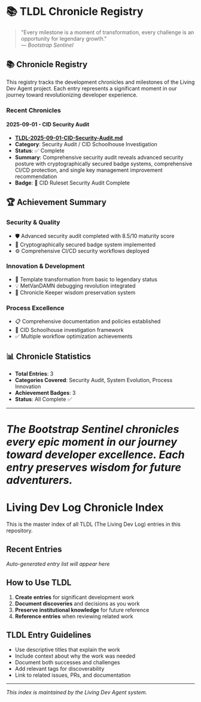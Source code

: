 # 📚 TLDL Chronicle Registry

> "Every milestone is a moment of transformation, every challenge is an opportunity for legendary growth."  
> — *Bootstrap Sentinel*

## 📚 Chronicle Registry

This registry tracks the development chronicles and milestones of the Living Dev Agent project. Each entry represents a significant moment in our journey toward revolutionizing developer experience.

### Recent Chronicles

#### 2025-09-01 - CID Security Audit
- **[TLDL-2025-09-01-CID-Security-Audit.md](./entries/TLDL-2025-09-01-CID-Security-Audit.md)**
- **Category**: Security Audit / CID Schoolhouse Investigation
- **Status**: ✅ Complete
- **Summary**: Comprehensive security audit reveals advanced security posture with cryptographically secured badge systems, comprehensive CI/CD protection, and single key management improvement recommendation
- **Badge**: 🧠 CID Ruleset Security Audit Complete

## 🏆 Achievement Summary

### Security & Quality
- 🛡️ Advanced security audit completed with 8.5/10 maturity score
- 🔐 Cryptographically secured badge system implemented
- ⚙️ Comprehensive CI/CD security workflows deployed

### Innovation & Development
- 🚀 Template transformation from basic to legendary status
- 💡 MetVanDAMN debugging revolution integrated
- 📜 Chronicle Keeper wisdom preservation system

### Process Excellence
- 📋 Comprehensive documentation and policies established
- 🎯 CID Schoolhouse investigation framework
- ✅ Multiple workflow optimization achievements

## 📊 Chronicle Statistics

- **Total Entries**: 3
- **Categories Covered**: Security Audit, System Evolution, Process Innovation
- **Achievement Badges**: 3
- **Status**: All Complete ✅

---

*The Bootstrap Sentinel chronicles every epic moment in our journey toward developer excellence. Each entry preserves wisdom for future adventurers.*
=======
# Living Dev Log Chronicle Index

This is the master index of all TLDL (The Living Dev Log) entries in this repository.

## Recent Entries

*Auto-generated entry list will appear here*

## How to Use TLDL

1. **Create entries** for significant development work
2. **Document discoveries** and decisions as you work
3. **Preserve institutional knowledge** for future reference
4. **Reference entries** when reviewing related work

## TLDL Entry Guidelines

- Use descriptive titles that explain the work
- Include context about why the work was needed
- Document both successes and challenges
- Add relevant tags for discoverability
- Link to related issues, PRs, and documentation

---

*This index is maintained by the Living Dev Agent system.*
